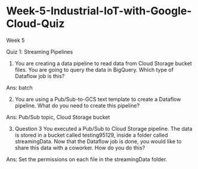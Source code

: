 # Week-5-Industrial-IoT-with-Google-Cloud-Quiz
Week 5

Quiz 1: Streaming Pipelines

1. You are creating a data pipeline to read data from Cloud Storage bucket files. You are going to query the data in BigQuery. Which type of Dataflow job is this?

Ans: batch


2. You are using a Pub/Sub-to-GCS text template to create a Dataflow pipeline. What do you need to create this pipeline?

Ans: Pub/Sub topic, Cloud Storage bucket


3. Question 3
You executed a Pub/Sub to Cloud Storage pipeline. The data is stored in a bucket called testing95129, inside a folder called streamingData.
Now that the Dataflow job is done, you would like to share this data with a coworker. How do you do this?

Ans: Set the permissions on each file in the streamingData folder. 

